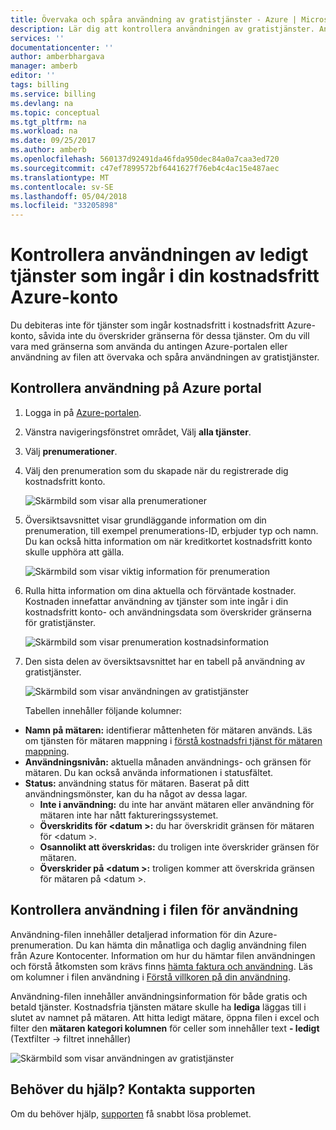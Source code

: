 ```yaml
---
title: Övervaka och spåra användning av gratistjänster - Azure | Microsoft Docs
description: Lär dig att kontrollera användningen av gratistjänster. Använda Azure portal och användning csv.
services: ''
documentationcenter: ''
author: amberbhargava
manager: amberb
editor: ''
tags: billing
ms.service: billing
ms.devlang: na
ms.topic: conceptual
ms.tgt_pltfrm: na
ms.workload: na
ms.date: 09/25/2017
ms.author: amberb
ms.openlocfilehash: 560137d92491da46fda950dec84a0a7caa3ed720
ms.sourcegitcommit: c47ef7899572bf6441627f76eb4c4ac15e487aec
ms.translationtype: MT
ms.contentlocale: sv-SE
ms.lasthandoff: 05/04/2018
ms.locfileid: "33205898"
---
```

# <a name="check-usage-of-free-services-included-with-your-azure-free-account"></a>Kontrollera användningen av ledigt tjänster som ingår i din kostnadsfritt Azure-konto 

Du debiteras inte för tjänster som ingår kostnadsfritt i kostnadsfritt Azure-konto, såvida inte du överskrider gränserna för dessa tjänster. Om du vill vara med gränserna som använda du antingen Azure-portalen eller användning av filen att övervaka och spåra användningen av gratistjänster. 

## <a name="check-usage-on-the-azure-portal"></a>Kontrollera användning på Azure portal

1.  Logga in på [Azure-portalen]( http://portal.azure.com).

2.  Vänstra navigeringsfönstret området, Välj **alla tjänster**.

3.  Välj **prenumerationer**.

4.  Välj den prenumeration som du skapade när du registrerade dig kostnadsfritt konto.

    ![Skärmbild som visar alla prenumerationer](./media/billing-check-usage-of-free-services/select-free-account-subscription.png)

5.  Översiktsavsnittet visar grundläggande information om din prenumeration, till exempel prenumerations-ID, erbjuder typ och namn. Du kan också hitta information om när kreditkortet kostnadsfritt konto skulle upphöra att gälla.

    ![Skärmbild som visar viktig information för prenumeration](./media/billing-check-usage-of-free-services/subscription-essential-information.png)

6.  Rulla hitta information om dina aktuella och förväntade kostnader. Kostnaden innefattar användning av tjänster som inte ingår i din kostnadsfritt konto- och användningsdata som överskrider gränserna för gratistjänster. 

    ![Skärmbild som visar prenumeration kostnadsinformation](./media/billing-check-usage-of-free-services/subscription-cost-information.png)

7.  Den sista delen av översiktsavsnittet har en tabell på användning av gratistjänster. 

    ![Skärmbild som visar användningen av gratistjänster](./media/billing-check-usage-of-free-services/subscription-usage-free-services.png)

    Tabellen innehåller följande kolumner:

* **Namn på mätaren:** identifierar måttenheten för mätaren används. Läs om tjänsten för mätaren mappning i [förstå kostnadsfri tjänst för mätaren mappning](billing-understand-free-service-meter-mapping.md). 
* **Användningsnivån:** aktuella månaden användnings- och gränsen för mätaren. Du kan också använda informationen i statusfältet.
* **Status:** användning status för mätaren. Baserat på ditt användningsmönster, kan du ha något av dessa lagar.
  * **Inte i användning:** du inte har använt mätaren eller användning för mätaren inte har nått faktureringssystemet.
  * **Överskridits för \<datum >:** du har överskridit gränsen för mätaren för \<datum >.
  * **Osannolikt att överskridas:** du troligen inte överskrider gränsen för mätaren.
  * **Överskrider på \<datum >:** troligen kommer att överskrida gränsen för mätaren på \<datum >.


## <a name="check-usage-through-the-usage-file"></a>Kontrollera användning i filen för användning

Användning-filen innehåller detaljerad information för din Azure-prenumeration. Du kan hämta din månatliga och daglig användning filen från Azure Kontocenter. Information om hur du hämtar filen användningen och förstå åtkomsten som krävs finns [hämta faktura och användning](billing-download-azure-invoice-daily-usage-date.md). Läs om kolumner i filen användning i [Förstå villkoren på din användning](billing-understand-your-usage.md). 

Användning-filen innehåller användningsinformation för både gratis och betald tjänster. Kostnadsfria tjänsten mätare skulle ha **lediga** läggas till i slutet av namnet på mätaren. Att hitta ledigt mätare, öppna filen i excel och filter den **mätaren kategori kolumnen** för celler som innehåller text **- ledigt** (Textfilter &rarr; filtret innehåller) &nbsp;

![Skärmbild som visar användningen av gratistjänster](./media/billing-check-usage-of-free-services/free-services-usage-csv.png)


## <a name="need-help-contact-support"></a>Behöver du hjälp? Kontakta supporten

Om du behöver hjälp, [supporten](https://portal.azure.com/?#blade/Microsoft_Azure_Support/HelpAndSupportBlade) få snabbt lösa problemet.
